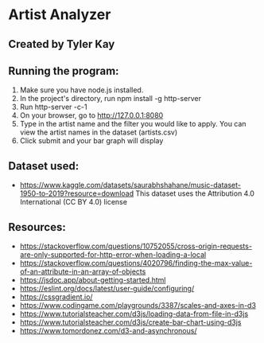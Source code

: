 # Artist Analyzer

## Created by Tyler Kay

## Running the program:

1. Make sure you have node.js installed.
2. In the project's directory, run npm install -g http-server
3. Run http-server -c-1
4. On your browser, go to http://127.0.0.1:8080
5. Type in the artist name and the filter you would like to apply. You can view the artist names in the dataset (artists.csv)
6. Click submit and your bar graph will display

## Dataset used:

- https://www.kaggle.com/datasets/saurabhshahane/music-dataset-1950-to-2019?resource=download This dataset uses the Attribution 4.0 International (CC BY 4.0) license

## Resources:

- https://stackoverflow.com/questions/10752055/cross-origin-requests-are-only-supported-for-http-error-when-loading-a-local
- https://stackoverflow.com/questions/4020796/finding-the-max-value-of-an-attribute-in-an-array-of-objects
- https://jsdoc.app/about-getting-started.html
- https://eslint.org/docs/latest/user-guide/configuring/
- https://cssgradient.io/
- https://www.codingame.com/playgrounds/3387/scales-and-axes-in-d3
- https://www.tutorialsteacher.com/d3js/loading-data-from-file-in-d3js
- https://www.tutorialsteacher.com/d3js/create-bar-chart-using-d3js
- https://www.tomordonez.com/d3-and-asynchronous/
